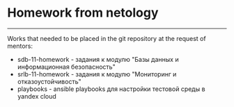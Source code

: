 # Homework from netology

---
Works that needed to be placed in the git repository at the request of mentors:

* sdb-11-homework - задания к модулю "Базы данных и информационная безопасность"
* srlb-11-homework - задания к модулю "Мониторинг и отказоустойчивость"
* playbooks - ansible playbooks для настройки тестовой среды в yandex cloud
